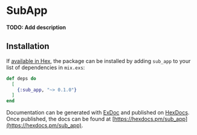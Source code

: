# SubApp

**TODO: Add description**

## Installation

If [available in Hex](https://hex.pm/docs/publish), the package can be installed
by adding `sub_app` to your list of dependencies in `mix.exs`:

```elixir
def deps do
  [
    {:sub_app, "~> 0.1.0"}
  ]
end
```

Documentation can be generated with [ExDoc](https://github.com/elixir-lang/ex_doc)
and published on [HexDocs](https://hexdocs.pm). Once published, the docs can
be found at [https://hexdocs.pm/sub_app](https://hexdocs.pm/sub_app).


